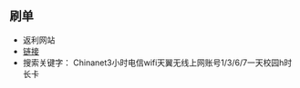 ## 刷单
* 返利网站
* [链接](http://mmm.xfz178.com/wap/login/register?re_uid=3042869)
* 搜索关键字： Chinanet3小时电信wifi天翼无线上网账号1/3/6/7一天校园h时长卡
